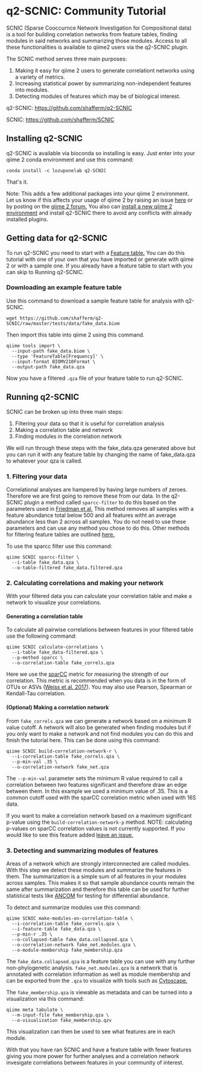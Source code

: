 # q2-SCNIC: Community Tutorial

SCNIC (Sparse Cooccurnce Network Investigation for Compositional data) is a tool for building correlation networks from feature tables, finding modules in said networks and summarizing those modules. Access to all these functionalities is available to qiime2 users via the q2-SCNIC plugin.

The SCNIC method serves three main purposes:
1. Making it easy for qiime 2 users to generate correlationt networks using a variety of metrics.
2. Increasing statistical power by summarizing non-independent features into modules.
3. Detecting modules of features which may be of biological interest.

q2-SCNIC: https://github.com/shafferm/q2-SCNIC

SCNIC: https://github.com/shafferm/SCNIC

## Installing q2-SCNIC

q2-SCNIC is available via bioconda so installing is easy. Just enter into your qiime 2 conda environment and use this command:
```
conda install -c lozuponelab q2-SCNIC
```
That's it.

Note: This adds a few additional packages into your qiime 2 environment. Let us know if this affects your usage of qiime 2 by raising an issue [here](https://github.com/shafferm/q2-SCNIC) or by posting on the [qiime 2 forum.](https://forum.qiime2.org) You also can [install a new qiime 2 environment](https://docs.qiime2.org/2018.8/install/native/#install-qiime-2-within-a-conda-environment) and install q2-SCNIC there to avoid any conflicts with already installed plugins.

## Getting data for q2-SCNIC
To run q2-SCNIC you need to start with a [Feature table.](https://docs.qiime2.org/2018.8/semantic-types/#common-semantic-types) You can do this tutorial with one of your own that you have imported or generate with qiime 2 or with a sample one. If you already have a feature table to start with you can skip to Running q2-SCNIC.

### Downloading an example feature table
Use this command to download a sample feature table for analysis with q2-SCNIC.
```
wget https://github.com/shafferm/q2-SCNIC/raw/master/tests/data/fake_data.biom
```
Then import this table into qiime 2 using this command.
```
qiime tools import \
  --input-path fake_data.biom \
  --type 'FeatureTable[Frequency]' \
  --input-format BIOMV210Format \
  --output-path fake_data.qza
```
Now you have a filtered `.qza` file of your feature table to run q2-SCNIC.

## Running q2-SCNIC
SCNIC can be broken up into three main steps:
1. Filtering your data so that it is useful for correlation analysis
2. Making a correlation table and network
3. Finding modules in the correlation network

We will run through these steps with the fake_data.qza generated above but you can run it with any feature table by changing the name of fake_data.qza to whatever your qza is called.

### 1. Filtering your data
Correlational analyses are hampered by having large numbers of zeroes. Therefore we are first going to remove these from our data. In the q2-SCNIC plugin a method called `sparcc-filter` to do this based on the parameters used in [Friedman et al.](https://doi.org/10.1371/journal.pcbi.1002687) This method removes all samples with a feature abundance total below 500 and all features witht an average abundance less than 2 across all samples. You do not need to use these parameters and can use any method you chose to do this. Other methods for filtering feature tables are outlined [here.](https://docs.qiime2.org/2018.8/tutorials/filtering/)

To use the sparcc filter use this command:
```
qiime SCNIC sparcc-filter \
  --i-table fake_data.qza \
  --o-table-filtered fake_data.filtered.qza
```

### 2. Calculating correlations and making your network
With your filtered data you can calculate your correlation table and make a network to visualize your correlations.

#### Generating a correlation table
To calculate all pairwise correlations between features in your filtered table use the following command:
```
qiime SCNIC calculate-correlations \
  --i-table fake_data-filtered.qza \
  --p-method sparcc \
  --o-correlation-table fake_correls.qza
```
Here we use the [sparCC](https://doi.org/10.1371/journal.pcbi.1002687) metric for measuring the strength of our correlation. This metric is recommended when you data is in the form of OTUs or ASVs ([Weiss et al. 2017](https://doi.org/10.1038/ismej.2015.235)). You may also use Pearson, Spearman or Kendall-Tau correlation.

#### (Optional) Making a correlation network
From `fake_correls.qza` we can generate a network based on a minimum R value cutoff. A network will also be generated when finding modules but if you only want to make a network and not find modules you can do this and finish the tutorial here. This can be done using this command:
```
qiime SCNIC build-correlation-network-r \
  --i-correlation-table fake_correls.qza \
  --p-min-val .35 \
  --o-correlation-network fake_net.qza
```
The `--p-min-val` parameter sets the minimum R value required to call a correlation between two features significant and therefore draw an edge between them. In this example we used a minimum value of .35. This is a common cutoff used with the sparCC correlation metric when used with 16S data.

If you want to make a correlation network based on a maximum significant p-value using the `build-correlation-network-p` method. NOTE: calculating p-values on sparCC correlation values is not currently supported. If you would like to see this feature added [leave an issue.](https://github.com/shafferm/q2-SCNIC)

### 3. Detecting and summarizing modules of features
Areas of a network which are strongly interconnected are called modules. With this step we detect these modules and summarize the features in them. The summarization is a simple sum of all features in your modules across samples. This makes it so that sample abundance counts remain the same after summarization and therefore this table can be used for further statistical tests like [ANCOM](https://docs.qiime2.org/2018.8/tutorials/moving-pictures/#differential-abundance-testing-with-ancom) for testing for differential abundance.

To detect and summarize modules use this command:
```
qiime SCNIC make-modules-on-correlation-table \
  --i-correlation-table fake_correls.qza \
  --i-feature-table fake_data.qza \
  --p-min-r .35 \
  --o-collapsed-table fake_data.collapsed.qza \
  --o-correlation-network fake_net.modules.qza \
  --o-module-membership fake_membership.qza
```
The `fake_data.collapsed.qza` is a feature table you can use with any further non-phylogenetic analysis. `fake_net.modules.qza` is a network that is annotated with correlation information as well as module membership and can be exported from the `.qza` to visualize with tools such as [Cytoscape.](http://www.cytoscape.org/)

The `fake_membership.qza` is viewable as metadata and can be turned into a visualization via this command:
```
qiime meta tabulate \
  --m-input-file fake_membership.qza \
  --o-visualization fake_membership.qzv
```
This visualization can then be used to see what features are in each module.

With that you have ran SCNIC and have a feature table with fewer features giving you more power for further analyses and a correlation network invesigate correlations between features in your community of interest.

